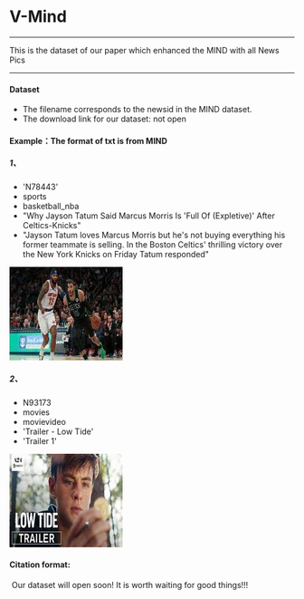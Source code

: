 # V-Mind
------

This is the dataset of our paper which enhanced the MIND with all News Pics

------

#### **Dataset**

- The filename corresponds to the newsid in the MIND dataset.
- The download link for our dataset: not open

#### Example：The format of txt is from MIND

##### 1、

- 'N78443'
-  sports
- basketball_nba
- "Why Jayson Tatum Said Marcus Morris Is 'Full Of (Expletive)' After Celtics-Knicks"
-  "Jayson Tatum loves Marcus Morris but he's not buying everything his former teammate is selling. In the Boston Celtics' thrilling victory over the New York Knicks on Friday Tatum responded"

![N78443](https://github.com/Aaronhuang-778/v-mind/blob/main/pic/N78443.jpg)

##### 2、

- N93173
- movies
- movievideo
- 'Trailer - Low Tide'
- 'Trailer 1'

![N93173](https://github.com/Aaronhuang-778/v-mind/blob/main/pic/N93173.jpg)

#### Citation format:

​	Our dataset will open soon! It is worth waiting for good things!!!
